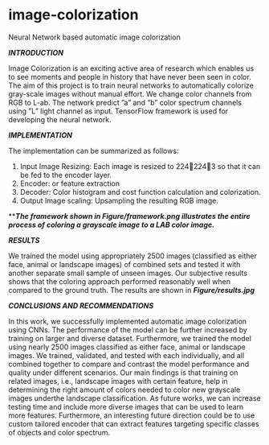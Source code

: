 # image-colorization
Neural Network based automatic image colorization

***INTRODUCTION***

Image Colorization is an exciting active area of research which enables us to see moments and people in history that have never been seen in color. The aim of this project is to train neural networks to automatically colorize gray-scale images without manual effort. We change color channels from RGB to L-ab. The network predict ”a” and ”b” color spectrum channels using ”L” light channel as input. TensorFlow framework is used for developing the neural network.


***IMPLEMENTATION***

The implementation can be summarized as follows:
1) Input Image Resizing: Each image is resized to 2242243 so that it can be fed to the encoder layer.
2) Encoder: or feature extraction
3) Decoder: Color histogram and cost function calculation and colorization.
4) Output Image scaling: Upsampling the resulting RGB image.

*****The framework shown in Figure/framework.png illustrates the entire process of coloring a grayscale image to a LAB color image.***


***RESULTS***

We trained the model using appropriately 2500 images (classified as either face, animal or landscape images) of combined sets and tested it with another separate small sample of unseen images. Our subjective results shows that the coloring approach performed reasonably well when compared to the ground truth. The results are shown in ***Figure/results.jpg***


***CONCLUSIONS AND RECOMMENDATIONS***

In this work, we successfully implemented automatic image colorization using CNNs. The performance of the model can be further increased by training on larger and diverse dataset. Furthermore, we trained the model using nearly 2500 images classified as either face, animal or landscape images. We trained, validated, and tested with each individually, and all combined together to compare and contrast the model performance and quality under different scenarios. Our main findings is that training on related images, i.e., landscape images with certain feature, help in determining the right amount of colors needed to color new grayscale images underthe landscape classification.
As future works, we can increase testing time and include more diverse images that can be used to learn more features. Furthermore, an interesting future direction could be to use custom tailored encoder that can extract features targeting specific classes of objects and color spectrum.

